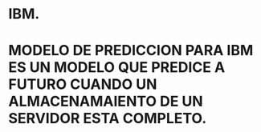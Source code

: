 # IBM.
# MODELO DE PREDICCION PARA IBM ES UN MODELO QUE PREDICE A FUTURO CUANDO UN ALMACENAMAIENTO DE UN SERVIDOR ESTA COMPLETO.
